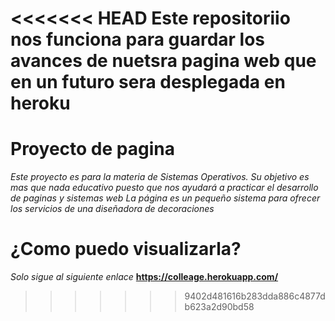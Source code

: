 <<<<<<< HEAD
Este repositoriio nos funciona para guardar los avances de nuetsra pagina web que en un futuro sera desplegada en heroku
=======
# Proyecto de pagina
_Este proyecto es para la materia de Sistemas Operativos._
_Su objetivo es mas que nada educativo puesto que nos ayudará a practicar el desarrollo de paginas y sistemas web_
_La página es un pequeño sistema para ofrecer los servicios de una diseñadora de decoraciones_

# ¿Como puedo visualizarla?
_Solo sigue al siguiente enlace_
**https://colleage.herokuapp.com/**
>>>>>>> 9402d481616b283dda886c4877db623a2d90bd58
